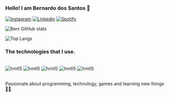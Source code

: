 ### Hello! I am Bernardo dos Santos 👋

[![Instagram](https://img.shields.io/badge/Instagram-E4405F?style=for-the-badge&logo=instagram&logoColor=white)](https://www.instagram.com/dossantospr_bernardo/#)
[![Linkedin](https://img.shields.io/badge/LinkedIn-0077B5?style=for-the-badge&logo=linkedin&logoColor=white)]([www.linkedin.com/in/bernardospr](https://www.linkedin.com/in/bernardospr/))
[![Spotify](https://img.shields.io/badge/Spotify-1ED760?&style=for-the-badge&logo=spotify&logoColor=white)](https://open.spotify.com/user/f6md1e9qrk22fmbvzpq41bs9y?si=dfe0490e1699430e)

![Beni GitHub stats](https://github-readme-stats.vercel.app/api?username=benidossantos&show_icons=true&theme=dracula)

![Top Langs](https://github-readme-stats.vercel.app/api/top-langs/?username=benidossantos&size_weight=0.5&count_weight=0.5)

### The technologies that I use.
<div style="display: inline_block"><br/>
<img align="center"   alt="hmtl5" src="https://img.shields.io/badge/Python-3776AB?style=for-the-badge&logo=python&logoColor=white"/>
<img align="center"   alt="hmtl5" src="https://img.shields.io/badge/HTML5-E34F26?style=for-the-badge&logo=html5&logoColor=white"/>
<img align="center"   alt="hmtl5" src="https://img.shields.io/badge/CSS-239120?&style=for-the-badge&logo=css3&logoColor=white"/>
<img align="center"   alt="hmtl5" src="https://img.shields.io/badge/JavaScript-F7DF1E?style=for-the-badge&logo=javascript&logoColor=black"/>
<img align="center"   alt="hmtl5" src="https://img.shields.io/badge/Go-00ADD8?style=for-the-badge&logo=go&logoColor=white"/>
</div><br/>

Passionate about programming, technology, games and learning new things🧑‍💻.
